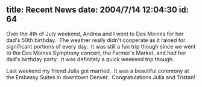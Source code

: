 title: Recent News
date: 2004/7/14 12:04:30
id: 64
---
Over the 4th of July weekend, Andrea and I went to Des Moines for her dad's 50th birthday.  The weather really didn't cooperate as it rained for significant portions of every day.  It was still a fun trip though since we went to the Des Moines Symphony concert, the Farmer's Market, and had her dad's birthday party.  It was definitely a quick weekend trip though.

Last weekend my friend Julia got married.  It was a beautiful ceremony at the Embassy Suites in downtown Denver.  Congratulations Julia and Tristan!